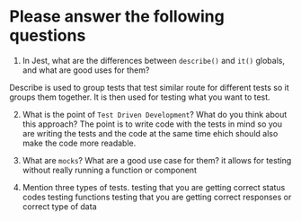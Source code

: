 # Please answer the following questions

1.  In Jest, what are the differences between `describe()` and `it()` globals, and what are good uses for them?

Describe is used to group tests that test similar route for different tests so it groups them together. It is then used for testing what you want to test.

2.  What is the point of `Test Driven Development`? What do you think about this approach?
The point is to write code with the tests in mind so you are writing the tests and the code at the same time ehich should also make the code more readable.

3.  What are `mocks`? What are a good use case for them?
it allows for testing without really running a function or component

4.  Mention three types of tests.
testing that you are getting correct status codes
testing functions
testing that you are getting correct responses or correct type of data
